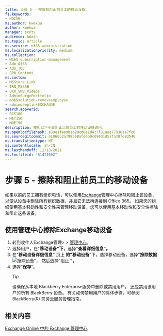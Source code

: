 ```yaml
---
title: 步骤 5 - 擦除和阻止前员工的移动设备
f1.keywords:
- NOCSH
ms.author: kwekua
author: kwekua
manager: scotv
audience: Admin
ms.topic: article
ms.service: o365-administration
ms.localizationpriority: medium
ms.collection:
- M365-subscription-management
- Adm_O365
- Adm_TOC
- SPO_Content
ms.custom:
- MSStore_Link
- TRN_M365B
- OKR_SMB_Videos
- AdminSurgePortfolio
- m365solution-removeemployee
- admindeeplinkEXCHANGE
search.appverid:
- BCS160
- MET150
- MOE150
description: 按照以下步骤阻止以前员工的移动设备访问。
ms.openlocfilehash: e89e1faa8b1b28cd8a1d437f81aae77030aa7fc0
ms.sourcegitcommit: b1066b2a798568afdea9c09401d52fa38fe93546
ms.translationtype: MT
ms.contentlocale: zh-CN
ms.lasthandoff: 12/13/2021
ms.locfileid: "61421602"
---
```

# <a name="step-5---wipe-and-block-a-former-employees-mobile-device"></a>步骤 5 - 擦除和阻止前员工的移动设备

如果以前的员工拥有组织电话，可以使用<a href=" https://go.microsoft.com/fwlink/p/?linkid=2059104" target="_blank">Exchange</a>管理中心擦除和阻止该设备，以便从设备中删除所有组织数据，并且它无法再连接到 Office 365。 如果您的组织使用基本移动性和安全性来管理移动设备，您可以使用基本移动性和安全性擦除和阻止这些设备。

## <a name="wipe-mobile-device-using-the-exchange-admin-center"></a>使用管理中心擦除Exchange移动设备

1. 转到收件人Exchange管理> \> <a href="https://go.microsoft.com/fwlink/?linkid=2183135" target="_blank">管理中心</a>。
1. 选择用户，在"**移动设备"下**，选择"**查看详细信息"。**
1. 在"**移动设备详细信息"** 页上 **的"移动设备**"下，选择移动设备，选择"**擦除数据** ![ 擦除设备"， ](../../media/1c113a36-53cb-4974-884f-3ecd9535506e.png) 然后选择"阻止 **"。**
1. 选择“**保存**”。
   > [!TIP]
   > 请确保从本地 Blackberry Enterprise服务中删除或禁用用户。 还应禁用该用户的所有 BlackBerry 设备。 有关如何禁用用户的具体步骤，可参阅 BlackBerry(R) 商务云服务管理指南。

## <a name="related-content"></a>相关内容

[Exchange Online 中的 Exchange 管理中心](/exchange/exchange-admin-center)
